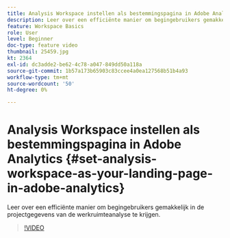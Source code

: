 ```yaml
---
title: Analysis Workspace instellen als bestemmingspagina in Adobe Analytics
description: Leer over een efficiënte manier om begingebruikers gemakkelijk in de projectgegevens van de werkruimteanalyse te krijgen.
feature: Workspace Basics
role: User
level: Beginner
doc-type: feature video
thumbnail: 25459.jpg
kt: 2364
exl-id: dc3adde2-be62-4c78-a047-849dd50a118a
source-git-commit: 1b57a173b65903c83ccee4a0ea127568b51b4a93
workflow-type: tm+mt
source-wordcount: '50'
ht-degree: 0%

---
```


# Analysis Workspace instellen als bestemmingspagina in Adobe Analytics {#set-analysis-workspace-as-your-landing-page-in-adobe-analytics}

Leer over een efficiënte manier om begingebruikers gemakkelijk in de projectgegevens van de werkruimteanalyse te krijgen.

>[!VIDEO](https://video.tv.adobe.com/v/25459/?quality=12)
